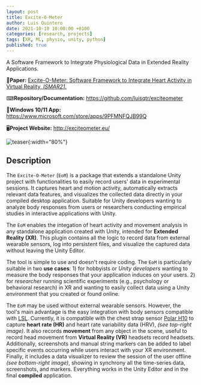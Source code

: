 ```yaml
---
layout: post
title: Excite-O-Meter
author: Luis Quintero
date: 2021-10-10 10:00:00 +0100
categories: [research, projects]
tags: [XR, ML, physio, unity, python]
published: true
---
```


<!-- <img src="{{site.baseurl}}/assets/img/portfolio/EoM.png" width="10%"> -->

A Software Framework to Integrate Physiological Data in Extended Reality Applications.

📃**Paper:** [Excite-O-Meter: Software Framework to Integrate Heart Activity in Virtual Reality, *ISMAR21*.](https://doi.org/10.1109/ISMAR52148.2021.00052)

⌨**Repository/Documentation:** <https://github.com/luisqtr/exciteometer>

📱**Windows 10/11 App:** <https://www.microsoft.com/store/apps/9PFMNFQJB99Q>

🖥**Project Website:** <http://exciteometer.eu/>

<!-- <img src="{{site.baseurl}}/assets/img/portfolio/EoM/architecture.jpg" width="80%"> -->

![teaser]({{site.baseurl}}/assets/img/portfolio/EoM/eom_teaser_github_banner.jpg){:width="80%"}

## Description

The `Excite-O-Meter` (`EoM`) is a package that extends a standalone Unity project with functionalities to easily record users' data in experimental sessions. It captures heart and motion activity, automatically extracts relevant data features, and visualizes the collected data directly in your compiled desktop application. Suitable for Unity developers wanting to analyze body responses from users or researchers conducting empirical studies in interactive applications with Unity.

The `EoM` enables the integation of heart activity and movement analysis in any standalone application created with Unity, intended for **Extended Reality (XR)**. This plugin contains all the logic to record data from external wearable sensors, log into persistent files, and visualize the captured data without leaving the Unity Editor. 

The tool is simple to use and doesn't require coding. The `EoM` is particularly suitable in two **use cases**: 1) for hobbyists or *Unity developers* wanting to measure the body responses that your application induces on your users. 2) for *researcher* running scientific experiments (e.g., psychology or behavioral research) in XR and wanting to easily collect data using a Unity environment that you created or found online.

The `EoM` may be used without external wearable sensors. However, the tool's main advantage is the easy integration with body sensors compatible with [LSL](https://github.com/sccn/labstreaminglayer). Currently, it is compatible with the chest strap sensor [Polar H10](https://www.polar.com/us-en/products/accessories/h10_heart_rate_sensor) to capture **heart rate (HR)** and heart rate variability data (HRV), *(see top-right image)*. It also records **movement** from any object in the scene, useful to record head movement from **Virtual Reality (VR)** headsets record headsets. Additionally, screenshots and manual string markers can be added to label specific events occurring while users interact with your XR environment. Finally, it includes a data visualizer to review the session of the user offline *(see bottom-right image)*, showing in synchrony all the time-series data, screenshots, and markers. Everything works in the Unity Editor and in the final **compiled** application.

